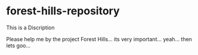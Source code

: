 # forest-hills-repository
This is a Discription


Please help me by the project Forest Hills... its very important... yeah... then lets goo... 
